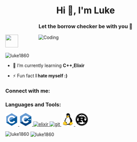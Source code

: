 <h1 align="center">Hi 👋, I'm Luke</h1>
<h3 align="center">Let the borrow checker be with you 🦀</h3>
<img src="https://media.giphy.com/media/vFKqnCdLPNOKc/giphy.gif" width="40" height="40" />
<img align="right" alt="Coding" width="400" src="https://tenor.com/pl/view/ferris-rust-rustlang-crab-cute-gif-26396486">
<p align="left"> <img src="https://komarev.com/ghpvc/?username=luke1860&label=Profile%20views&color=0e75b6&style=flat" alt="luke1860" /> </p>

- 🌱 I’m currently learning **C++,Elixir**

- ⚡ Fun fact **I hate myself :)**

<h3 align="left">Connect with me:</h3>
<p align="left">
</p>

<h3 align="left">Languages and Tools:</h3>
<p align="left"> <a href="https://www.cprogramming.com/" target="_blank" rel="noreferrer"> <img src="https://raw.githubusercontent.com/devicons/devicon/master/icons/c/c-original.svg" alt="c" width="40" height="40"/> </a> <a href="https://www.w3schools.com/cpp/" target="_blank" rel="noreferrer"> <img src="https://raw.githubusercontent.com/devicons/devicon/master/icons/cplusplus/cplusplus-original.svg" alt="cplusplus" width="40" height="40"/> </a> <a href="https://elixir-lang.org" target="_blank" rel="noreferrer"> <img src="https://www.vectorlogo.zone/logos/elixir-lang/elixir-lang-icon.svg" alt="elixir" width="40" height="40"/> </a> <a href="https://git-scm.com/" target="_blank" rel="noreferrer"> <img src="https://www.vectorlogo.zone/logos/git-scm/git-scm-icon.svg" alt="git" width="40" height="40"/> </a> <a href="https://www.linux.org/" target="_blank" rel="noreferrer"> <img src="https://raw.githubusercontent.com/devicons/devicon/master/icons/linux/linux-original.svg" alt="linux" width="40" height="40"/> </a> <a href="https://www.rust-lang.org" target="_blank" rel="noreferrer"> <img src="https://raw.githubusercontent.com/devicons/devicon/master/icons/rust/rust-plain.svg" alt="rust" width="40" height="40"/> </a> </p>

<p><img align="left" src="https://github-readme-stats.vercel.app/api/top-langs?username=luke1860&show_icons=true&locale=en&layout=compact" alt="luke1860" /></p>

<p>&nbsp;<img align="center" src="https://github-readme-stats.vercel.app/api?username=luke1860&show_icons=true&locale=en" alt="luke1860" /></p>

